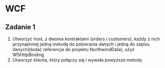 # WCF
## Zadanie 1 
1. Utworzyć host, z dwoma kontraktami (orders i customers), każdy z nich przynajmniej jedną metodę do pobierania danych i jedną do zapisu danych(dodać referencje do projektu NorthwindData), użyć WSHttpBinding
2. Utworzyć klienta, który połączy się i wywoła powyższe metody
